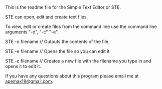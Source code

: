 This is the readme file for the Simple Text Editor or STE.

STE can open, edit and create text files.

To view, edit or create files from the command line use the command line arguments "-o", "-c" "-e".

STE -o filename // Outputs the contents of the file.

STE -e filename // Opens the file so you can edit it.

STE -c filename // Creates a new file with the filename you type in and opens it to edit it.

If you have any questions about this program please email me at apemax18@gmail.com.
